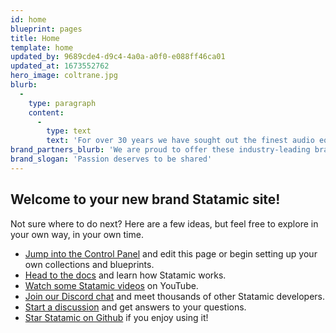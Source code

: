 ```yaml
---
id: home
blueprint: pages
title: Home
template: home
updated_by: 9689cde4-d9c4-4a0a-a0f0-e088ff46ca01
updated_at: 1673552762
hero_image: coltrane.jpg
blurb:
  -
    type: paragraph
    content:
      -
        type: text
        text: 'For over 30 years we have sought out the finest audio equipment in the world to bring the thrill and magic of music home. We are proud to offer these industry-leading brands through our network of dealers.'
brand_partners_blurb: 'We are proud to offer these industry-leading brands through our network of dealers...'
brand_slogan: 'Passion deserves to be shared'
---
```

## Welcome to your new brand Statamic site!

Not sure where to do next? Here are a few ideas, but feel free to explore in your own way, in your own time.

- [Jump into the Control Panel](/cp) and edit this page or begin setting up your own collections and blueprints.
- [Head to the docs](https://statamic.dev) and learn how Statamic works.
- [Watch some Statamic videos](https://youtube.com/statamic) on YouTube.
- [Join our Discord chat](https://statamic.com/discord) and meet thousands of other Statamic developers.
- [Start a discussion](https://github.com/statamic/cms/discussions) and get answers to your questions.
- [Star Statamic on Github](https://github.com/statamic/cms) if you enjoy using it!
